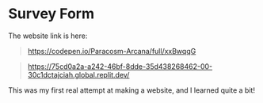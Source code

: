 # Survey Form

The website link is here:
> https://codepen.io/Paracosm-Arcana/full/xxBwqqG

> https://75cd0a2a-a242-46bf-8dde-35d438268462-00-30c1dctajciah.global.replit.dev/

This was my first real attempt at making a website, and I learned quite a bit!

